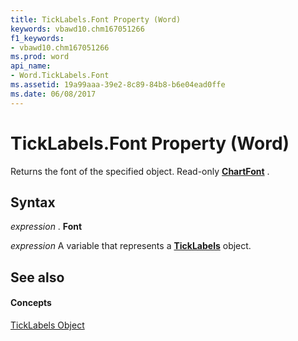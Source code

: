 ```yaml
---
title: TickLabels.Font Property (Word)
keywords: vbawd10.chm167051266
f1_keywords:
- vbawd10.chm167051266
ms.prod: word
api_name:
- Word.TickLabels.Font
ms.assetid: 19a99aaa-39e2-8c89-84b8-b6e04ead0ffe
ms.date: 06/08/2017
---
```



# TickLabels.Font Property (Word)

Returns the font of the specified object. Read-only  **[ChartFont](chartfont-object-word.md)** .


## Syntax

 _expression_ . **Font**

 _expression_ A variable that represents a **[TickLabels](ticklabels-object-word.md)** object.


## See also


#### Concepts


[TickLabels Object](ticklabels-object-word.md)

